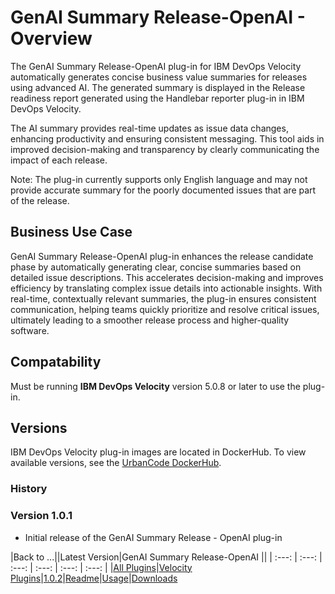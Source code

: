 #  GenAI Summary Release-OpenAI - Overview

The GenAI Summary Release-OpenAI plug-in for IBM DevOps Velocity automatically generates concise business value summaries for releases using advanced AI. The generated summary is displayed in the Release readiness report generated using the Handlebar reporter plug-in in IBM DevOps Velocity.

The AI summary provides real-time updates as issue data changes, enhancing productivity and ensuring consistent messaging. This tool aids in improved decision-making and transparency by clearly communicating the impact of each release.

Note: The plug-in currently supports only English language and may not provide accurate summary for the poorly documented issues that are part of the release.

## Business Use Case

GenAI Summary Release-OpenAI plug-in enhances the release candidate phase by automatically generating clear, concise summaries based on detailed issue descriptions. This accelerates decision-making and improves efficiency by translating complex issue details into actionable insights. With real-time, contextually relevant summaries, the plug-in ensures consistent communication, helping teams quickly prioritize and resolve critical issues, ultimately leading to a smoother release process and higher-quality software.

## Compatability

Must be running **IBM DevOps Velocity** version 5.0.8 or later to use the plug-in.


## Versions

IBM DevOps Velocity plug-in images are located in DockerHub. To
view available versions, see the [UrbanCode DockerHub](https://hub.docker.com/r/urbancode/ucv-ext-release-summary-openai/tags).

### History

### Version 1.0.1

* Initial release of the GenAI Summary Release - OpenAI plug-in

|Back to ...||Latest Version|GenAI Summary Release-OpenAI ||
| :---: | :---: | :---: | :---: | :---: | :---: |
|[All Plugins](../../index.md)|[Velocity Plugins](../README.md)|[1.0.2](https://hub.docker.com/r/urbancode/ucv-ext-release-summary-openai/tags)|[Readme](README.md)|[Usage](usage.md)|[Downloads](downloads.md)

